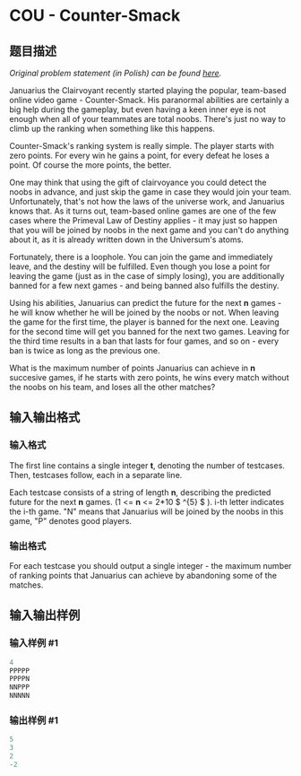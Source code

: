 # COU - Counter-Smack

## 题目描述

_Original problem statement (in Polish) can be found [here](https://pizza.natodia.net/static/tasks/2015/eliminations/kontruderzenie.pdf)._

Januarius the Clairvoyant recently started playing the popular, team-based online video game - Counter-Smack. His paranormal abilities are certainly a big help during the gameplay, but even having a keen inner eye is not enough when all of your teammates are total noobs. There's just no way to climb up the ranking when something like this happens.

Counter-Smack's ranking system is really simple. The player starts with zero points. For every win he gains a point, for every defeat he loses a point. Of course the more points, the better.

One may think that using the gift of clairvoyance you could detect the noobs in advance, and just skip the game in case they would join your team. Unfortunately, that's not how the laws of the universe work, and Januarius knows that. As it turns out, team-based online games are one of the few cases where the Primeval Law of Destiny applies - it may just so happen that you will be joined by noobs in the next game and you can't do anything about it, as it is already written down in the Universum's atoms.

Fortunately, there is a loophole. You can join the game and immediately leave, and the destiny will be fulfilled. Even though you lose a point for leaving the game (just as in the case of simply losing), you are additionally banned for a few next games - and being banned also fulfills the destiny.

Using his abilities, Januarius can predict the future for the next **n** games - he will know whether he will be joined by the noobs or not. When leaving the game for the first time, the player is banned for the next one. Leaving for the second time will get you banned for the next two games. Leaving for the third time results in a ban that lasts for four games, and so on - every ban is twice as long as the previous one.

What is the maximum number of points Januarius can achieve in **n** succesive games, if he starts with zero points, he wins every match without the noobs on his team, and loses all the other matches?

## 输入输出格式

### 输入格式

The first line contains a single integer **t**, denoting the number of testcases. Then, testcases follow, each in a separate line.

Each testcase consists of a string of length **n**, describing the predicted future for the next **n** games. (1 <= **n** <= 2\*10 $ ^{5} $ ). i-th letter indicates the i-th game. "N" means that Januarius will be joined by the noobs in this game, "P" denotes good players.

### 输出格式

For each testcase you should output a single integer - the maximum number of ranking points that Januarius can achieve by abandoning some of the matches.

## 输入输出样例

### 输入样例 #1

```cpp
4
PPPPP
PPPPN
NNPPP
NNNNN
```


### 输出样例 #1

```cpp
5
3
2
-2
```


